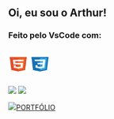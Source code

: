 ## Oi, eu sou o Arthur!

### Feito pelo VsCode com:
<div style="display: inline_block"><br>
  <img align="center" alt="Artx-HTML" height="30" width="40" src="https://raw.githubusercontent.com/devicons/devicon/master/icons/html5/html5-original.svg">
  <img align="center" alt="Artx-CSS" height="30" width="40" src="https://raw.githubusercontent.com/devicons/devicon/master/icons/css3/css3-original.svg">
</div>
  
  ##
 
<div> 
  <a href="https://instagram.com/wtfarthur_" target="_blank"><img src="https://img.shields.io/badge/-Instagram-%23E4405F?style=for-the-badge&logo=instagram&logoColor=white" target="_blank"></a>
  <a href="https://www.linkedin.com/in/-arthurlucas/" target="_blank"><img src="https://img.shields.io/badge/-LinkedIn-%230077B5?style=for-the-badge&logo=linkedin&logoColor=white" target="_blank"></a> 
  
<a href="[https://www.linkedin.com/in/-arthurlucas/](https://arthurlucass.github.io/ArthurLucas-Portfolio/)" target="_blank"><img src="https://img.shields.io/badge/-LinkedIn-%230077B5?style=for-the-badge&logo=linkedin&logoColor=white" target="_blank">PORTFÓLIO</a> 
</div>
